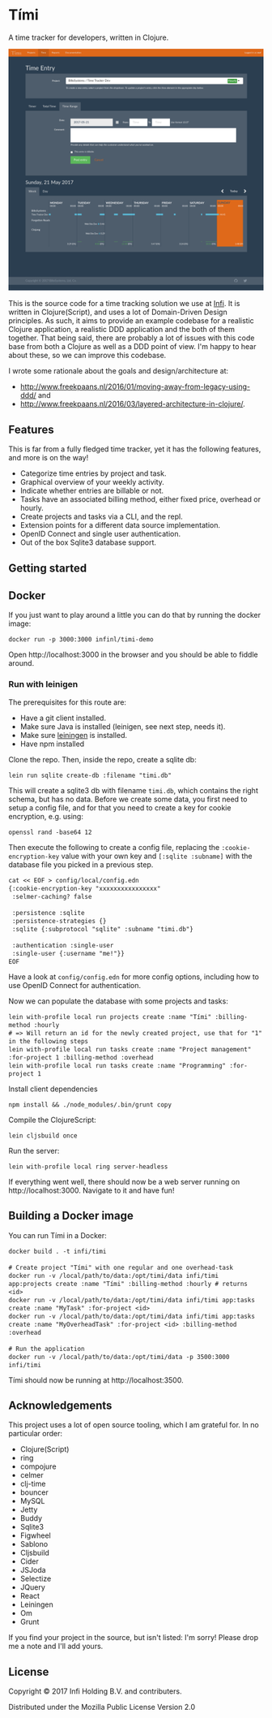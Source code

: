 # Tími

A time tracker for developers, written in Clojure.

![Tími screenshot](docs/screenshot-2.png)

This is the source code for a time tracking solution we use at [Infi](https://infi.nl). It is written in Clojure(Script), and uses a lot of Domain-Driven Design principles. As such, it aims to provide an example codebase for a realistic Clojure application, a realistic DDD application and the both of them together. That being said, there are probably a lot of issues with this code base from both a Clojure as well as a DDD point of view. I'm happy to hear about these, so we can improve this codebase.

I wrote some rationale about the goals and design/architecture at:

- http://www.freekpaans.nl/2016/01/moving-away-from-legacy-using-ddd/ and
- http://www.freekpaans.nl/2016/03/layered-architecture-in-clojure/.

## Features

This is far from a fully fledged time tracker, yet it has the following features, and more is on the way!

* Categorize time entries by project and task.
* Graphical overview of your weekly activity.
* Indicate whether entries are billable or not.
* Tasks have an associated billing method, either fixed price, overhead or hourly.
* Create projects and tasks via a CLI, and the repl.
* Extension points for a different data source implementation.
* OpenID Connect and single user authentication.
* Out of the box Sqlite3 database support.

## Getting started

## Docker

If you just want to play around a little you can do that by running the docker image:

```
docker run -p 3000:3000 infinl/timi-demo
```

Open http://localhost:3000 in the browser and you should be able to fiddle around.

### Run with leinigen

The prerequisites for this route are:

- Have a git client installed.
- Make sure Java is installed (leinigen, see next step, needs it).
- Make sure [leiningen](https://leiningen.org/) is installed.
- Have npm installed

Clone the repo. Then, inside the repo, create a sqlite db:

```
lein run sqlite create-db :filename "timi.db"
```

This will create a sqlite3 db with filename `timi.db`, which contains the right schema, but has no data. Before we create some data, you first need to setup a config file, and for that you need to create a key for cookie encryption, e.g. using:

```
openssl rand -base64 12
```

Then execute the following to create a config file, replacing the `:cookie-encryption-key` value with your own key and `[:sqlite :subname]` with the database file you picked in a previous step.

```
cat << EOF > config/local/config.edn
{:cookie-encryption-key "xxxxxxxxxxxxxxxx"
 :selmer-caching? false

 :persistence :sqlite
 :persistence-strategies {}
 :sqlite {:subprotocol "sqlite" :subname "timi.db"}

 :authentication :single-user
 :single-user {:username "me!"}}
EOF
```

Have a look at `config/config.edn` for more config options, including how to use OpenID Connect for authentication.

Now we can populate the database with some projects and tasks:

```
lein with-profile local run projects create :name "Tími" :billing-method :hourly
# => Will return an id for the newly created project, use that for "1" in the following steps
lein with-profile local run tasks create :name "Project management" :for-project 1 :billing-method :overhead
lein with-profile local run tasks create :name "Programming" :for-project 1
```

Install client dependencies
```
npm install && ./node_modules/.bin/grunt copy
```

Compile the ClojureScript:

```
lein cljsbuild once
```

Run the server:

```
lein with-profile local ring server-headless
```

If everything went well, there should now be a web server running on http://localhost:3000. Navigate to it and have fun!

## Building a Docker image

You can run Tími in a Docker:

```
docker build . -t infi/timi

# Create project "Tími" with one regular and one overhead-task
docker run -v /local/path/to/data:/opt/timi/data infi/timi app:projects create :name "Tími" :billing-method :hourly # returns <id>
docker run -v /local/path/to/data:/opt/timi/data infi/timi app:tasks create :name "MyTask" :for-project <id>
docker run -v /local/path/to/data:/opt/timi/data infi/timi app:tasks create :name "MyOverheadTask" :for-project <id> :billing-method :overhead

# Run the application
docker run -v /local/path/to/data:/opt/timi/data -p 3500:3000 infi/timi
```

Tími should now be running at http://localhost:3500.

## Acknowledgements

This project uses a lot of open source tooling, which I am grateful for. In no particular order:

* Clojure(Script)
* ring
* compojure
* celmer
* clj-time
* bouncer
* MySQL
* Jetty
* Buddy
* Sqlite3
* Figwheel
* Sablono
* Cljsbuild
* Cider
* JSJoda
* Selectize
* JQuery
* React
* Leiningen
* Om
* Grunt

If you find your project in the source, but isn't listed: I'm sorry! Please drop me a note and I'll add yours.

## License

Copyright © 2017 Infi Holding B.V. and contributers.

Distributed under the Mozilla Public License Version 2.0
